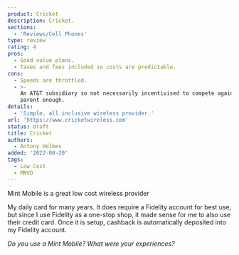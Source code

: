 ```yaml
---
product: Cricket
description: Cricket.
sections:
  - 'Reviews/Cell Phones'
type: review
rating: 4
pros:
  - Good value plans.
  - Taxes and fees included so costs are predictable.
cons:
  - Speeds are throttled.
  - >-
    An AT&T subsidiary so not necessarily incentivised to compete against its
    parent enough.
details:
  - 'Simple, all inclusive wireless provider.'
url: 'https://www.cricketwireless.com'
status: draft
title: Cricket
authors:
  - Antony Holmes
added: '2022-08-20'
tags:
  - Low Cost
  - MNVO
---
```


Mint Mobile is a great low cost wireless provider

<!-- more -->

My daily card for many years. It does require a Fidelity account for best use, but since I use Fidelity as a one-stop shop, it made sense for me to also use their credit card. Once it is setup, cashback is automatically deposited into my Fidelity account.

_Do you use a Mint Mobile? What were your experiences?_

